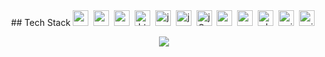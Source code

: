 <div id="header" align="center">
## Tech Stack
  <img src="https://img.shields.io/badge/C-05122A?style=flat&logo=c" alt="c Badge" height="25">&nbsp;
  <img src="https://img.shields.io/badge/C++-05122A?style=flat&logo=c%2B%2B&" alt="c++ Badge" height="25">&nbsp;
  <img src="https://img.shields.io/badge/Css3-05122A?style=flat&logo=css3" alt="css3 Badge" height="25">&nbsp;
  <img src="https://img.shields.io/badge/Html5-05122A?style=flat&logo=html5" alt="html5 Badge" height="25">&nbsp;
  <img src="https://img.shields.io/badge/Java-05122A?style=flat&logo=java" alt="java Badge" height="25">&nbsp;
  <img src="https://img.shields.io/badge/Javascript-05122A?style=flat&logo=javascript" alt="javascript Badge" height="25">&nbsp;
  <img src="https://img.shields.io/badge/Jquery-05122A?style=flat&logo=jQuery" alt="jQuery Badge" height="25">&nbsp;
  <img src="https://img.shields.io/badge/Mysql-05122A?style=flat&logo=mysql" alt="mysql Badge" height="25">&nbsp;
  <img src="https://img.shields.io/badge/Nodejs-05122A?style=flat&logo=node.js" alt="nodejs Badge" height="25">&nbsp;
  <img src="https://img.shields.io/badge/Php-05122A?style=flat&logo=php" alt="php Badge" height="25">&nbsp;
  <img src="https://img.shields.io/badge/Unity-05122A?style=flat&logo=unity" alt="unity Badge" height="25">&nbsp;
  <img src="https://img.shields.io/badge/Python-05122A?style=flat&logo=python" alt="unity Badge" height="25">&nbsp;
  
  [![](https://visitcount.itsvg.in/api?id=IAmTheOnion&icon=0&color=0)](https://visitcount.itsvg.in)
</div>
